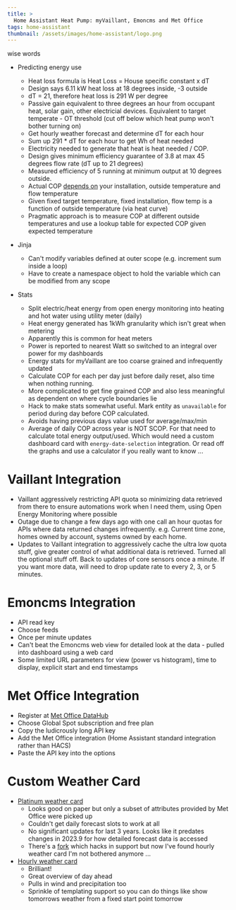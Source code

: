 ```yaml
---
title: >
  Home Assistant Heat Pump: myVaillant, Emoncms and Met Office
tags: home-assistant
thumbnail: /assets/images/home-assistant/logo.png
---
```


wise words

* Predicting energy use
  * Heat loss formula is Heat Loss = House specific constant x dT
  * Design says 6.11 kW heat loss at 18 degrees inside, -3 outside
  * dT = 21, therefore heat loss is 291 W per degree
  * Passive gain equivalent to three degrees an hour from occupant heat, solar gain, other electricial devices. Equivalent to target temperate - OT threshold (cut off below which heat pump won't bother turning on)
  * Get hourly weather forecast and determine dT for each hour
  * Sum up 291 * dT for each hour to get Wh of heat needed
  * Electricity needed to generate that heat is heat needed / COP. 
  * Design gives minimum efficiency guarantee of 3.8 at max 45 degrees flow rate (dT up to 21 degrees)
  * Measured efficiency of 5 running at minimum output at 10 degrees outside.
  * Actual COP [depends on](https://energy-stats.uk/how-to-measure-vaillant-arotherm-cop/) your installation, outside temperature and flow temperature
  * Given fixed target temperature, fixed installation, flow temp is a function of outside temperature (via heat curve)
  * Pragmatic approach is to measure COP at different outside temperatures and use a lookup table for expected COP given expected temperature

* Jinja
  * Can't modify variables defined at outer scope (e.g. increment sum inside a loop)
  * Have to create a namespace object to hold the variable which can be modified from any scope

* Stats
  * Split electric/heat energy from open energy monitoring into heating and hot water using utility meter (daily)
  * Heat energy generated has 1kWh granularity which isn't great when metering
  * Apparently this is common for heat meters
  * Power is reported to nearest Watt so switched to an integral over power for my dashboards
  * Energy stats for myVaillant are too coarse grained and infrequently updated
  * Calculate COP for each per day just before daily reset, also time when nothing running.
  * More complicated to get fine grained COP and also less meaningful as dependent on where cycle boundaries lie
  * Hack to make stats somewhat useful. Mark entity as `unavailable` for period during day before COP calculated.
  * Avoids having previous days value used for average/max/min
  * Average of daily COP across year is NOT SCOP. For that need to calculate total energy output/used. Which would need a custom dashboard card with `energy-date-selection` integration. Or read off the graphs and use a calculator if you really want to know ...

# Vaillant Integration

* Vaillant aggressively restricting API quota so minimizing data retrieved from there to ensure automations work when I need them, using Open Energy Monitoring where possible
* Outage due to change a few days ago with one call an hour quotas for APIs where data returned changes infrequently. e.g. Current time zone, homes owned by account, systems owned by each home. 
* Updates to Vaillant integration to aggressively cache the ultra low quota stuff, give greater control of what additional data is retrieved. Turned all the optional stuff off. Back to updates of core sensors once a minute. If you want more data, will need to drop update rate to every 2, 3, or 5 minutes.

# Emoncms Integration

* API read key
* Choose feeds
* Once per minute updates
* Can't beat the Emoncms web view for detailed look at the data - pulled into dashboard using a web card
* Some limited URL parameters for view (power vs histogram), time to display, explicit start and end timestamps

# Met Office Integration

* Register at [Met Office DataHub](https://datahub.metoffice.gov.uk)
* Choose Global Spot subscription and free plan
* Copy the ludicrously long API key
* Add the Met Office integration (Home Assistant standard integration rather than HACS)
* Paste the API key into the options

# Custom Weather Card

* [Platinum weather card](https://github.com/Makin-Things/platinum-weather-card)
  * Looks good on paper but only a subset of attributes provided by Met Office were picked up
  * Couldn't get daily forecast slots to work at all
  * No significant updates for last 3 years. Looks like it predates changes in 2023.9 for how detailed forecast data is accessed
  * There's a [fork](https://github.com/tommyjlong/platinum-weather-card) which hacks in support but now I've found hourly weather card I'm not bothered anymore ...
* [Hourly weather card](https://github.com/decompil3d/lovelace-hourly-weather)
  * Brilliant!
  * Great overview of day ahead
  * Pulls in wind and precipitation too
  * Sprinkle of templating support so you can do things like show tomorrows weather from a fixed start point tomorrow

